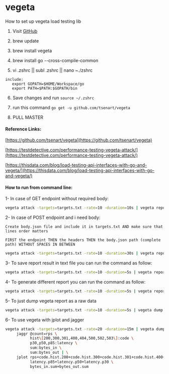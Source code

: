 # vegeta
How to set up vegeta load testing lib

1. Visit [GitHub](https://github.com/tsenart/vegeta)

2. brew update

3. brew install vegeta

4. brew install go --cross-compile-common

5. vi .zshrc || subl .zshrc || nano ~./zshrc
    
```
include:
   export GOPATH=$HOME/Workspace/go
   export PATH=$PATH:$GOPATH/bin
```

6. Save changes and run `source ~/.zshrc`

7. run this command `go get -u github.com/tsenart/vegeta`

8. PULL MASTER



#### Reference Links:

[https://github.com/tsenart/vegeta](https://github.com/tsenart/vegeta)

[https://testdetective.com/performance-testing-vegeta-attack/](https://testdetective.com/performance-testing-vegeta-attack/)

[https://thisdata.com/blog/load-testing-api-interfaces-with-go-and-vegeta/](https://thisdata.com/blog/load-testing-api-interfaces-with-go-and-vegeta/)


#### How to run from command line:

1- In case of GET endpoint without required body:

```bash
vegeta attack -targets=targets.txt -rate=10 -duration=10s | vegeta report
```

2- In case of POST endpoint and i need body:

`Create body.json file and include it in targets.txt AND make sure that lines order matters`

`FIRST the endpoint THEN the headers THEN the body.json path (complete path) WITHOUT SPACES IN BETWEEN`

```bash
vegeta attack -targets=targets.txt -rate=10 -duration=30s | vegeta report
```

3- To save report result in text file you can run the command as follow:

```bash
vegeta attack -targets=targets.txt -rate=10 -duration=5s | vegeta report > anas.bin
```

4- To generate different report you can run the command as follow:

```bash
vegeta attack -targets=targets.txt -rate=10 -duration=5s | vegeta report -reporter=json
```

5- To just dump vegeta report as a raw data

```bash
vegeta attack -targets=targets.txt -rate=10 -duration=5s | vegeta dump
```

6- To use vegeta with jplot and jagger

```bash
vegeta attack -targets=targets.txt -rate=20 -duration=15m | vegeta dump | \
     jaggr @count=rps \
           hist\[200,300,301,400,404,500,502,503\]:code \
           p30,p50,p85:latency \
           sum:bytes_in \
           sum:bytes_out | \
     jplot rps+code.hist.200+code.hist.300+code.hist.301+code.hist.400+code.hist.404+code.hist.500+code.hist.502+code.hist.503 \
           latency.p85+latency.p50+latency.p30 \
           bytes_in.sum+bytes_out.sum
```